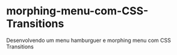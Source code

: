 # morphing-menu-com-CSS-Transitions
 Desenvolvendo um menu hamburguer e morphing menu com CSS Transitions
